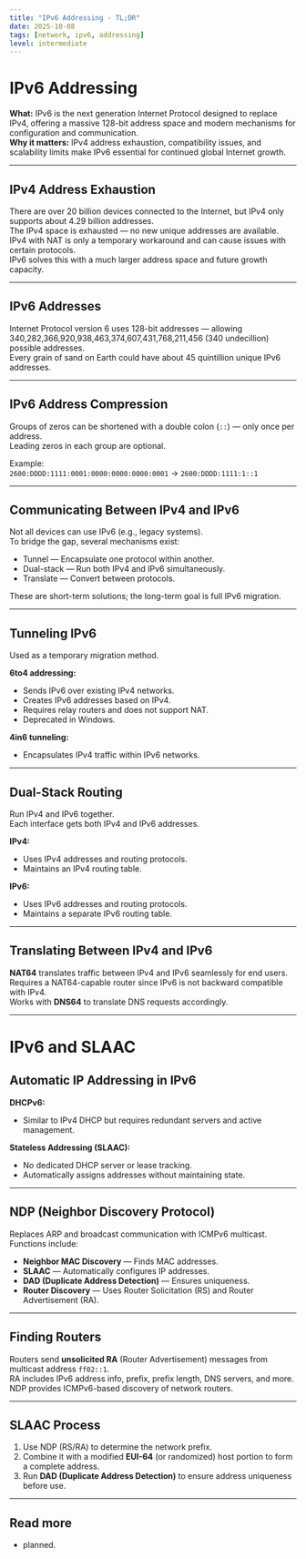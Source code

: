 ```yaml
---
title: "IPv6 Addressing - TL;DR"
date: 2025-10-08
tags: [network, ipv6, addressing]
level: intermediate
---
```


# IPv6 Addressing

**What:** IPv6 is the next generation Internet Protocol designed to replace IPv4, offering a massive 128-bit address space and modern mechanisms for configuration and communication.  
**Why it matters:** IPv4 address exhaustion, compatibility issues, and scalability limits make IPv6 essential for continued global Internet growth.

---

## IPv4 Address Exhaustion

There are over 20 billion devices connected to the Internet, but IPv4 only supports about 4.29 billion addresses.  
The IPv4 space is exhausted — no new unique addresses are available.  
IPv4 with NAT is only a temporary workaround and can cause issues with certain protocols.  
IPv6 solves this with a much larger address space and future growth capacity.

---

## IPv6 Addresses

Internet Protocol version 6 uses 128-bit addresses — allowing 340,282,366,920,938,463,374,607,431,768,211,456 (340 undecillion) possible addresses.  
Every grain of sand on Earth could have about 45 quintillion unique IPv6 addresses.

---

## IPv6 Address Compression

Groups of zeros can be shortened with a double colon (`::`) — only once per address.  
Leading zeros in each group are optional.  

Example:  
`2600:DDDD:1111:0001:0000:0000:0000:0001` → `2600:DDDD:1111:1::1`

---

## Communicating Between IPv4 and IPv6

Not all devices can use IPv6 (e.g., legacy systems).  
To bridge the gap, several mechanisms exist:  
- Tunnel — Encapsulate one protocol within another.  
- Dual-stack — Run both IPv4 and IPv6 simultaneously.  
- Translate — Convert between protocols.  

These are short-term solutions; the long-term goal is full IPv6 migration.

---

## Tunneling IPv6

Used as a temporary migration method.  

**6to4 addressing:**  
- Sends IPv6 over existing IPv4 networks.  
- Creates IPv6 addresses based on IPv4.  
- Requires relay routers and does not support NAT.  
- Deprecated in Windows.

**4in6 tunneling:**  
- Encapsulates IPv4 traffic within IPv6 networks.

---

## Dual-Stack Routing

Run IPv4 and IPv6 together.  
Each interface gets both IPv4 and IPv6 addresses.  

**IPv4:**  
- Uses IPv4 addresses and routing protocols.  
- Maintains an IPv4 routing table.

**IPv6:**  
- Uses IPv6 addresses and routing protocols.  
- Maintains a separate IPv6 routing table.

---

## Translating Between IPv4 and IPv6

**NAT64** translates traffic between IPv4 and IPv6 seamlessly for end users.  
Requires a NAT64-capable router since IPv6 is not backward compatible with IPv4.  
Works with **DNS64** to translate DNS requests accordingly.

---

# IPv6 and SLAAC

## Automatic IP Addressing in IPv6

**DHCPv6:**  
- Similar to IPv4 DHCP but requires redundant servers and active management.  

**Stateless Addressing (SLAAC):**  
- No dedicated DHCP server or lease tracking.  
- Automatically assigns addresses without maintaining state.

---

## NDP (Neighbor Discovery Protocol)

Replaces ARP and broadcast communication with ICMPv6 multicast.  
Functions include:  
- **Neighbor MAC Discovery** — Finds MAC addresses.  
- **SLAAC** — Automatically configures IP addresses.  
- **DAD (Duplicate Address Detection)** — Ensures uniqueness.  
- **Router Discovery** — Uses Router Solicitation (RS) and Router Advertisement (RA).

---

## Finding Routers

Routers send **unsolicited RA** (Router Advertisement) messages from multicast address `ff02::1`.  
RA includes IPv6 address info, prefix, prefix length, DNS servers, and more.  
NDP provides ICMPv6-based discovery of network routers.

---

## SLAAC Process

1. Use NDP (RS/RA) to determine the network prefix.  
2. Combine it with a modified **EUI-64** (or randomized) host portion to form a complete address.  
3. Run **DAD (Duplicate Address Detection)** to ensure address uniqueness before use.

---
## Read more
- planned.
